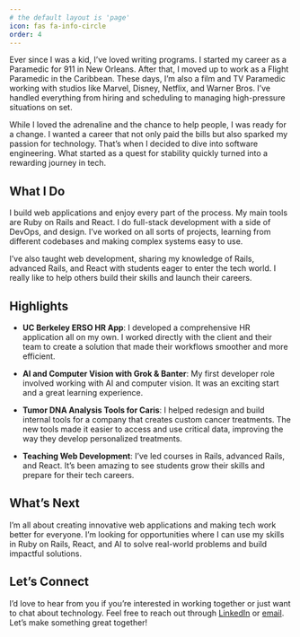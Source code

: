 ```yaml
---
# the default layout is 'page'
icon: fas fa-info-circle
order: 4
---
```


Ever since I was a kid, I’ve loved writing programs. I started my career as a Paramedic for 911 in New Orleans. After that, I moved up to work as a Flight Paramedic in the Caribbean. These days, I’m also a film and TV Paramedic working with studios like Marvel, Disney, Netflix, and Warner Bros. I’ve handled everything from hiring and scheduling to managing high-pressure situations on set.

While I loved the adrenaline and the chance to help people, I was ready for a change. I wanted a career that not only paid the bills but also sparked my passion for technology. That’s when I decided to dive into software engineering. What started as a quest for stability quickly turned into a rewarding journey in tech.

## What I Do

I build web applications and enjoy every part of the process. My main tools are Ruby on Rails and React. I do full-stack development with a side of DevOps, and design. I’ve worked on all sorts of projects, learning from different codebases and making complex systems easy to use.

I’ve also taught web development, sharing my knowledge of Rails, advanced Rails, and React with students eager to enter the tech world. I really like to help others build their skills and launch their careers.

## Highlights

- **UC Berkeley ERSO HR App**: I developed a comprehensive HR application all on my own. I worked directly with the client and their team to create a solution that made their workflows smoother and more efficient.

- **AI and Computer Vision with Grok & Banter**: My first developer role involved working with AI and computer vision. It was an exciting start and a great learning experience.

- **Tumor DNA Analysis Tools for Caris**: I helped redesign and build internal tools for a company that creates custom cancer treatments. The new tools made it easier to access and use critical data, improving the way they develop personalized treatments.

- **Teaching Web Development**: I’ve led courses in Rails, advanced Rails, and React. It’s been amazing to see students grow their skills and prepare for their tech careers.

## What’s Next

I’m all about creating innovative web applications and making tech work better for everyone. I’m looking for opportunities where I can use my skills in Ruby on Rails, React, and AI to solve real-world problems and build impactful solutions.

## Let’s Connect

I’d love to hear from you if you’re interested in working together or just want to chat about technology. Feel free to reach out through [LinkedIn](https://www.linkedin.com/in/ryanjhageman/) or [email](mailto:ryan@ryanhageman.dev). Let’s make something great together!

